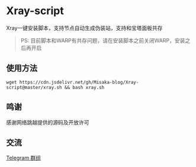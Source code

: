 # Xray-script

Xray一键安装脚本，支持节点自动生成伪装站，支持和宝塔面板共存

> PS: 目前脚本和WARP有共存问题，请在安装脚本之前关闭WARP，安装之后再开启

## 使用方法

```shell
wget https://cdn.jsdelivr.net/gh/Misaka-blog/Xray-script@master/xray.sh && bash xray.sh
```

## 鸣谢

感谢网络跳越提供的源码及开放许可

## 交流

[Telegram 群组](https://t.me/misakanetcn)
